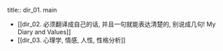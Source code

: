 title:: dir_01. main

- [[dir_02. 必须翻译成自己的话, 并且一句就能表达清楚的, 别说成几句! My Diary and Values]]
- [[dir_03. 心理学, 情感, 人性, 性格分析]]
